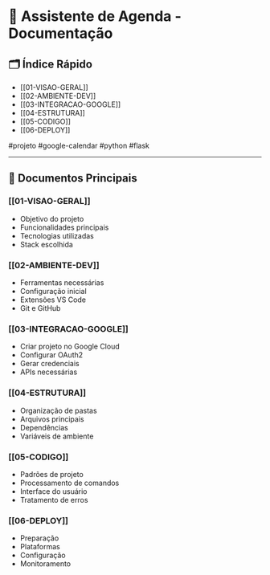 # 📱 Assistente de Agenda - Documentação

## 🗂️ Índice Rápido
- [[01-VISAO-GERAL]]
- [[02-AMBIENTE-DEV]]
- [[03-INTEGRACAO-GOOGLE]]
- [[04-ESTRUTURA]]
- [[05-CODIGO]]
- [[06-DEPLOY]]

#projeto #google-calendar #python #flask

---

## 📑 Documentos Principais

### [[01-VISAO-GERAL]]
- Objetivo do projeto
- Funcionalidades principais
- Tecnologias utilizadas
- Stack escolhida

### [[02-AMBIENTE-DEV]]
- Ferramentas necessárias
- Configuração inicial
- Extensões VS Code
- Git e GitHub

### [[03-INTEGRACAO-GOOGLE]]
- Criar projeto no Google Cloud
- Configurar OAuth2
- Gerar credenciais
- APIs necessárias

### [[04-ESTRUTURA]]
- Organização de pastas
- Arquivos principais
- Dependências
- Variáveis de ambiente

### [[05-CODIGO]]
- Padrões de projeto
- Processamento de comandos
- Interface do usuário
- Tratamento de erros

### [[06-DEPLOY]]
- Preparação
- Plataformas
- Configuração
- Monitoramento 